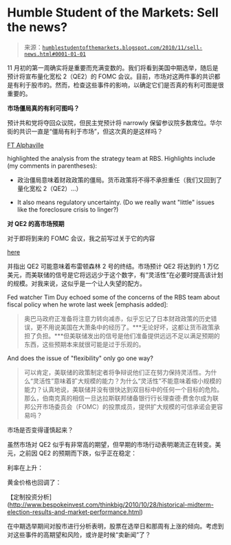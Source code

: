 <!--yml

category: 未分类

date: 2024-05-18 04:29:32

-->

# Humble Student of the Markets: Sell the news?

> 来源：[`humblestudentofthemarkets.blogspot.com/2010/11/sell-news.html#0001-01-01`](https://humblestudentofthemarkets.blogspot.com/2010/11/sell-news.html#0001-01-01)

11 月初的第一周确实将是重要而充满变数的。我们将看到美国中期选举，随后是预计将宣布量化宽松 2（QE2）的 FOMC 会议。目前，市场对这两件事的共识都是有利于股市的。然而，检查这些事件的影响，以确定它们是否真的有利可图是很重要的。

**市场僵局真的有利可图吗？**

预计共和党将夺回众议院，但民主党预计将 narrowly 保留参议院多数席位。华尔街的共识一直是“僵局有利于市场”，但这次真的是这样吗？

[FT Alphaville](http://ftalphaville.ft.com/blog/2010/10/29/388566/elections-and-the-markets-a-primer/)

highlighted the analysis from the strategy team at RBS. Highlights include (my comments in parentheses):

+   政治僵局意味着财政政策的僵局。货币政策将不得不承担重任（我们又回到了量化宽松 2（QE2）...）

+   It also means regulatory uncertainty. (Do we really want "little" issues like the foreclosure crisis to linger?)

**对 QE2 的高市场预期**

对于即将到来的 FOMC 会议，我之前写过关于它的内容

[here](http://humblestudentofthemarkets.blogspot.com/2010/10/apocalypse-on-november-3.html)

并指出 QE2 可能意味着布雷顿森林 2 号的终结。市场预计 QE2 将达到约 1 万亿美元，而美联储的信号是它将远远少于这个数字，有“灵活性”在必要时提高该计划的规模。对我来说，这似乎是一个让人失望的配方。

Fed watcher Tim Duy echoed some of the concerns of the RBS team about fiscal policy when he wrote last week [emphasis added]:

> 奥巴马政府正准备将注意力转向减赤，似乎忘记了日本财政政策的历史错误，更不用说美国在大萧条中的经历了。***无论好坏，这都让货币政策承担了负担。***但美联储发出的信号是他们准备提供远远不足以满足预期的东西，这些预期本来就很可能是过于乐观的。

And does the issue of "flexibility" only go one way?

> 可以肯定，美联储的政策制定者将争辩说他们正在努力保持灵活性。为什么“灵活性”意味着扩大规模的能力？为什么“灵活性”不能意味着缩小规模的能力？认真地说，美联储并没有很快达到双目标中的任何一个目标的危险。那么，伯南克真的相信一旦达拉斯联邦储备银行行长理查德·费舍尔成为联邦公开市场委员会（FOMC）的投票成员，提供扩大规模的可信承诺会更容易吗？

市场是否变得谨慎起来？

虽然市场对 QE2 似乎有非常高的期望，但早期的市场行动表明潮流正在转变。美元，之前因 QE2 的预期而下跌，似乎正在稳定：

利率在上升：

黄金价格也回调了：

【定制投资分析](http://www.bespokeinvest.com/thinkbig/2010/10/28/historical-midterm-election-results-and-market-performance.html)

在中期选举期间对股市进行分析表明，股票在选举日和那周有上涨的倾向。考虑到对这些事件的高期望和风险，或许是时候“卖新闻”了？
